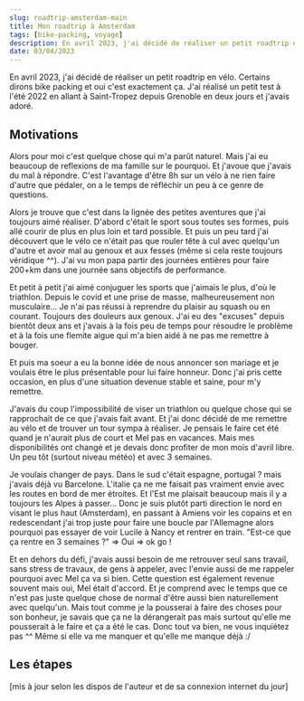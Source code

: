 ```yaml
---
slug: roadtrip-amsterdam-main
title: Mon roadtrip à Amsterdam
tags: [bike-packing, voyage]
description: En avril 2023, j'ai décidé de réaliser un petit roadtrip en vélo. Certains dirons bike packing et oui c'est exactement ça. J'ai réalisé un petit test à l'été 2022 en allant à Saint-Tropez depuis Grenoble en deux jours et j'avais adoré.
date: 03/04/2023
---
```


En avril 2023, j'ai décidé de réaliser un petit roadtrip en vélo. Certains dirons bike packing et oui c'est exactement ça. J'ai réalisé un petit test à l'été 2022 en allant à Saint-Tropez depuis Grenoble en deux jours et j'avais adoré.

## Motivations

Alors pour moi c'est quelque chose qui m'a parût naturel. Mais j'ai eu beaucoup de reflexions de ma famille sur le pourquoi. Et j'avoue que j'avais du mal à répondre. C'est l'avantage d'être 8h sur un vélo à ne rien faire d'autre que pédaler, on a le temps de réfléchir un peu à ce genre de questions.

Alors je trouve que c'est dans la lignée des petites aventures que j'ai toujours aimé réaliser. D'abord c'était le sport sous toutes ses formes, puis allé courir de plus en plus loin et tard possible. Et puis un peu tard j'ai découvert que le vélo ce n'était pas que rouler tête à cul avec quelqu'un d'autre et avoir mal au genoux et aux fesses (même si cela reste toujours véridique ^^).
J'ai vu mon papa partir des journées entières pour faire 200+km dans une journée sans objectifs de performance.

Et petit à petit j'ai aimé conjuguer les sports que j'aimais le plus, d'où le triathlon. Depuis le covid et une prise de masse, malheureusement non musculaire... Je n'ai pas réussi à reprendre du plaisir au squash ou en courant. Toujours des douleurs aux genoux. J'ai eu des "excuses" depuis bientôt deux ans et j'avais à la fois peu de temps pour résoudre le problème et à la fois une flemite aigue qui m'a bien aidé à ne pas me remettre à bouger.

Et puis ma soeur a eu la bonne idée de nous annoncer son mariage et je voulais être le plus présentable pour lui faire honneur. Donc j'ai pris cette occasion, en plus d'une situation devenue stable et saine, pour m'y remettre.

J'avais du coup l'impossibilité de viser un triathlon ou quelque chose qui se rapprochait de ce que j'avais fait avant. Et j'ai donc décidé de me remettre au vélo et de trouver un tour sympa à réaliser. Je pensais le faire cet été quand je n'aurait plus de court et Mel pas en vacances. Mais mes disponibilités ont changé et je devais donc profiter de mon mois d'avril libre. Un peu tôt (surtout niveau météo) et avec 3 semaines.

Je voulais changer de pays. Dans le sud c'était espagne, portugal ? mais j'avais déjà vu Barcelone. L'italie ça ne me faisait pas vraiment envie avec les routes en bord de mer étroites. Et l'Est me plaisait beaucoup mais il y a toujours les Alpes à passer... Donc je suis plutôt parti direction le nord en visant le plus haut (Amsterdam), en passant à Amiens voir les copains et en redescendant j'ai trop juste pour faire une boucle par l'Allemagne alors pourquoi pas essayer de voir Lucile à Nancy et rentrer en train. "Est-ce que ça rentre en 3 semaines ?" => Oui => ok go !

Et en dehors du défi, j'avais aussi besoin de me retrouver seul sans travail, sans stress de travaux, de gens à appeler, avec l'envie aussi de me rappeler pourquoi avec Mel ça va si bien. Cette question est également revenue souvent mais oui, Mel était d'accord. Et je comprend avec le temps que ce n'est pas juste quelque chose de normal d'être aussi bien naturellement avec quelqu'un. Mais tout comme je la pousserai à faire des choses pour son bonheur, je savais que ça ne la dérangerait pas mais surtout qu'elle me pousserait à le faire et ça a été le cas. Donc tout va bien, ne vous inquiétez pas ^^ Même si elle va me manquer et qu'elle me manque déjà :/

## Les étapes

[mis à jour selon les dispos de l'auteur et de sa connexion internet du jour]